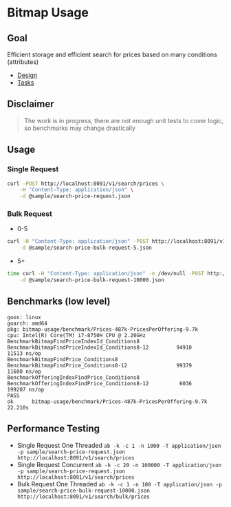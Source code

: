 # Bitmap Usage

## Goal

Efficient storage and efficient search for prices based on many conditions (attributes)

* [Design](docs/design.md)
* [Tasks](docs/tasks.md)

## Disclaimer
> The work is in progress, there are not enough unit tests to cover logic,
> so benchmarks may change drastically
 
## Usage

### Single Request

```bash
curl -POST http://localhost:8091/v1/search/prices \
    -H "Content-Type: application/json" \
    -d @sample/search-price-request.json
```

### Bulk Request

* 0-5

```bash
curl -H "Content-Type: application/json" -POST http://localhost:8091/v1/search/bulk/prices \
    -d @sample/search-price-bulk-request-5.json
```

* 5+

```bash
time curl -H "Content-Type: application/json" -o /dev/null -POST http://localhost:8091/v1/search/bulk/prices \
    -d @sample/search-price-bulk-request-10000.json
```

## Benchmarks (low level)
```
goos: linux
goarch: amd64
pkg: bitmap-usage/benchmark/Prices-487k-PricesPerOffering-9.7k
cpu: Intel(R) Core(TM) i7-8750H CPU @ 2.20GHz
BenchmarkBitmapFindPriceIndexId_Conditions8
BenchmarkBitmapFindPriceIndexId_Conditions8-12    	   94910	     11513 ns/op
BenchmarkBitmapFindPrice_Conditions8
BenchmarkBitmapFindPrice_Conditions8-12           	   99379	     11680 ns/op
BenchmarkOfferingIndexFindPrice_Conditions8
BenchmarkOfferingIndexFindPrice_Conditions8-12    	    6036	    199207 ns/op
PASS
ok  	bitmap-usage/benchmark/Prices-487k-PricesPerOffering-9.7k	22.210s
```

## Performance Testing

* Single Request One Threaded
  ```ab -k -c 1 -n 1000 -T application/json -p sample/search-price-request.json http://localhost:8091/v1/search/prices```
* Single Request Concurrent
  ```ab -k -c 20 -n 100000 -T application/json -p sample/search-price-request.json http://localhost:8091/v1/search/prices```
* Bulk Request One Threaded
  ```ab -k -c 1 -n 100 -T application/json -p sample/search-price-bulk-request-10000.json http://localhost:8091/v1/search/bulk/prices```
